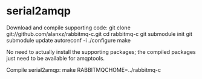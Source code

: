 serial2amqp
================================

Download and compile supporting code:
  git clone git://github.com/alanxz/rabbitmq-c.git
  cd rabbitmq-c
  git submodule init
  git submodule update
  autoreconf -i
  ./configure
  make

No need to actually install the supporting packages; the compiled packages
just need to be available for amqptools.

Compile serial2amqp:
  make RABBITMQCHOME=../rabbitmq-c
